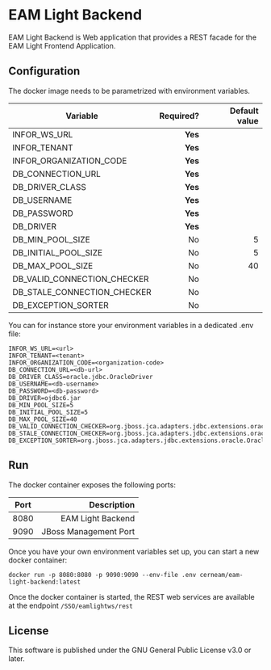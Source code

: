 # EAM Light Backend
EAM Light Backend is Web application that provides a REST facade for the EAM Light Frontend Application. 

## Configuration
The docker image needs to be parametrized with environment variables.


| Variable        | Required?  | Default value |
| ------------- | -----:|---------:|
| INFOR_WS_URL           | **Yes** |  |
| INFOR_TENANT         | **Yes** |  |
| INFOR_ORGANIZATION_CODE         | **Yes** |  |
| DB_CONNECTION_URL   | **Yes** |  |
| DB_DRIVER_CLASS   | **Yes** |  |
| DB_USERNAME   | **Yes** |  |
| DB_PASSWORD   | **Yes** |  |
| DB_DRIVER   | **Yes** |  |
| DB_MIN_POOL_SIZE   | No | 5 |
| DB_INITIAL_POOL_SIZE   | No | 5 |
| DB_MAX_POOL_SIZE   | No | 40 |
| DB_VALID_CONNECTION_CHECKER   | No |  |
| DB_STALE_CONNECTION_CHECKER   | No |  |
| DB_EXCEPTION_SORTER   | No |  |

You can for instance store your environment variables in a dedicated .env file:

```
INFOR_WS_URL=<url>
INFOR_TENANT=<tenant>
INFOR_ORGANIZATION_CODE=<organization-code>
DB_CONNECTION_URL=<db-url>
DB_DRIVER_CLASS=oracle.jdbc.OracleDriver
DB_USERNAME=<db-username>
DB_PASSWORD=<db-password>
DB_DRIVER=ojdbc6.jar
DB_MIN_POOL_SIZE=5
DB_INITIAL_POOL_SIZE=5
DB_MAX_POOL_SIZE=40
DB_VALID_CONNECTION_CHECKER=org.jboss.jca.adapters.jdbc.extensions.oracle.OracleValidConnectionChecker
DB_STALE_CONNECTION_CHECKER=org.jboss.jca.adapters.jdbc.extensions.oracle.OracleStaleConnectionChecker
DB_EXCEPTION_SORTER=org.jboss.jca.adapters.jdbc.extensions.oracle.OracleExceptionSorter
```


## Run

The docker container exposes the following ports:

| Port        | Description  |
| ------------- | -----:|
| 8080          | EAM Light Backend | 
| 9090          | JBoss Management Port |

Once you have your own environment variables set up, you can start a new docker container:
```
docker run -p 8080:8080 -p 9090:9090 --env-file .env cerneam/eam-light-backend:latest
``` 

Once the docker container is started, the REST web services are available at the endpoint `/SSO/eamlightws/rest`

## License
This software is published under the GNU General Public License v3.0 or later.
